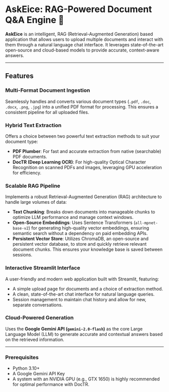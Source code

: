 # AskEice: RAG-Powered Document Q&A Engine 📄

**AskEice** is an intelligent, RAG (Retrieval-Augmented Generation) based application that allows users to upload multiple documents and interact with them through a natural language chat interface. It leverages state-of-the-art open-source and cloud-based models to provide accurate, context-aware answers.

---

## Features

### Multi-Format Document Ingestion
Seamlessly handles and converts various document types (`.pdf`, `.doc`, `.docx`, `.png`, `.jpg`) into a unified PDF format for processing. This ensures a consistent pipeline for all uploaded files.

### Hybrid Text Extraction
Offers a choice between two powerful text extraction methods to suit your document type:

- **PDF Plumber**: For fast and accurate extraction from native (searchable) PDF documents.
- **DocTR (Deep Learning OCR)**: For high-quality Optical Character Recognition on scanned PDFs and images, leveraging GPU acceleration for efficiency.

### Scalable RAG Pipeline
Implements a robust Retrieval-Augmented Generation (RAG) architecture to handle large volumes of data:

- **Text Chunking**: Breaks down documents into manageable chunks to optimize LLM performance and manage context windows.
- **Open-Source Embeddings**: Uses Sentence Transformers (`all-mpnet-base-v2`) for generating high-quality vector embeddings, ensuring semantic search without a dependency on paid embedding APIs.
- **Persistent Vector Store**: Utilizes ChromaDB, an open-source and persistent vector database, to store and quickly retrieve relevant document chunks. This ensures your knowledge base is saved between sessions.

### Interactive Streamlit Interface
A user-friendly and modern web application built with Streamlit, featuring:

- A simple upload page for documents and a choice of extraction method.
- A clean, state-of-the-art chat interface for natural language queries.
- Session management to maintain chat history and allow for new, separate conversations.

### Cloud-Powered Generation
Uses the **Google Gemini API (`gemini-2.0-flash`)** as the core Large Language Model (LLM) to generate accurate and contextual answers based on the retrieved information.

---

### Prerequisites
- Python 3.10+
- A Google Gemini API Key
- A system with an NVIDIA GPU (e.g., GTX 1650) is highly recommended for optimal performance with DocTR.
